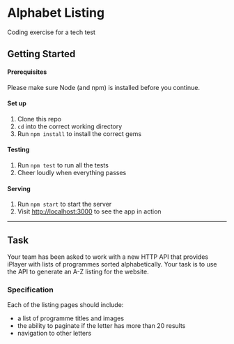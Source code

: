 # Alphabet Listing
Coding exercise for a tech test

## Getting Started
#### Prerequisites
Please make sure Node (and npm) is installed before you continue.

#### Set up
1. Clone this repo
1. `cd` into the correct working directory
1. Run `npm install` to install the correct gems

#### Testing
1. Run `npm test` to run all the tests
1. Cheer loudly when everything passes

#### Serving
1. Run `npm start` to start the server
1. Visit [http://localhost:3000](http://localhost:3000) to see the app in action

---

## Task
Your team has been asked to work with a new HTTP API that provides iPlayer with lists of programmes sorted alphabetically. Your task is to use the API to generate an A-Z listing for the website.

### Specification
Each of the listing pages should include:

- a list of programme titles and images
- the ability to paginate if the letter has more than 20 results
- navigation to other letters

